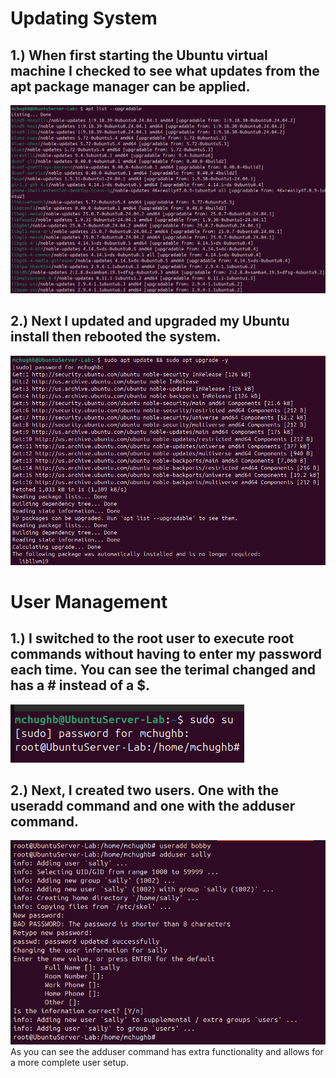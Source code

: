 # Updating System

## 1.) When first starting the Ubuntu virtual machine I checked to see what updates from the apt package manager can be applied. 
![upgradable](../images/apt%20list%20--upgradable.png)

## 2.) Next I updated and upgraded my Ubuntu install then rebooted the system. 
![update_and_upgrade](../images/update%20and%20upgrade.png)

# User Management

## 1.) I switched to the root user to execute root commands without having to enter my password each time. You can see the terimal changed and has a # instead of a $.
![sudo_su](../images/sudo_su.png)

## 2.) Next, I created two users. One with the useradd command and one with the adduser command.
![add_user](../images/adding_user.png)
As you can see the adduser command has extra functionality and allows for a more complete user setup.